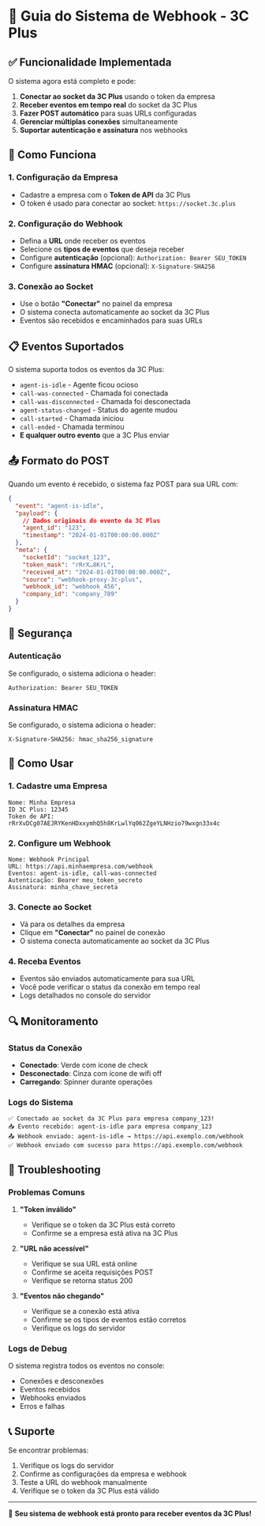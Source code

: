 # 🚀 Guia do Sistema de Webhook - 3C Plus

## ✅ Funcionalidade Implementada

O sistema agora está completo e pode:

1. **Conectar ao socket da 3C Plus** usando o token da empresa
2. **Receber eventos em tempo real** do socket da 3C Plus
3. **Fazer POST automático** para suas URLs configuradas
4. **Gerenciar múltiplas conexões** simultaneamente
5. **Suportar autenticação e assinatura** nos webhooks

## 🔧 Como Funciona

### 1. Configuração da Empresa
- Cadastre a empresa com o **Token de API** da 3C Plus
- O token é usado para conectar ao socket: `https://socket.3c.plus`

### 2. Configuração do Webhook
- Defina a **URL** onde receber os eventos
- Selecione os **tipos de eventos** que deseja receber
- Configure **autenticação** (opcional): `Authorization: Bearer SEU_TOKEN`
- Configure **assinatura HMAC** (opcional): `X-Signature-SHA256`

### 3. Conexão ao Socket
- Use o botão **"Conectar"** no painel da empresa
- O sistema conecta automaticamente ao socket da 3C Plus
- Eventos são recebidos e encaminhados para suas URLs

## 📋 Eventos Suportados

O sistema suporta todos os eventos da 3C Plus:

- `agent-is-idle` - Agente ficou ocioso
- `call-was-connected` - Chamada foi conectada
- `call-was-disconnected` - Chamada foi desconectada
- `agent-status-changed` - Status do agente mudou
- `call-started` - Chamada iniciou
- `call-ended` - Chamada terminou
- **E qualquer outro evento** que a 3C Plus enviar

## 📤 Formato do POST

Quando um evento é recebido, o sistema faz POST para sua URL com:

```json
{
  "event": "agent-is-idle",
  "payload": {
    // Dados originais do evento da 3C Plus
    "agent_id": "123",
    "timestamp": "2024-01-01T00:00:00.000Z"
  },
  "meta": {
    "socketId": "socket_123",
    "token_mask": "rRrX…8KrL",
    "received_at": "2024-01-01T00:00:00.000Z",
    "source": "webhook-proxy-3c-plus",
    "webhook_id": "webhook_456",
    "company_id": "company_789"
  }
}
```

## 🔐 Segurança

### Autenticação
Se configurado, o sistema adiciona o header:
```
Authorization: Bearer SEU_TOKEN
```

### Assinatura HMAC
Se configurado, o sistema adiciona o header:
```
X-Signature-SHA256: hmac_sha256_signature
```

## 🎯 Como Usar

### 1. Cadastre uma Empresa
```
Nome: Minha Empresa
ID 3C Plus: 12345
Token de API: rRrXvDCg07AEJRYKenHDxxymhQ5h8KrLwlYq062ZgeYLNHzio79wxgn33x4c
```

### 2. Configure um Webhook
```
Nome: Webhook Principal
URL: https://api.minhaempresa.com/webhook
Eventos: agent-is-idle, call-was-connected
Autenticação: Bearer meu_token_secreto
Assinatura: minha_chave_secreta
```

### 3. Conecte ao Socket
- Vá para os detalhes da empresa
- Clique em **"Conectar"** no painel de conexão
- O sistema conecta automaticamente ao socket da 3C Plus

### 4. Receba Eventos
- Eventos são enviados automaticamente para sua URL
- Você pode verificar o status da conexão em tempo real
- Logs detalhados no console do servidor

## 🔍 Monitoramento

### Status da Conexão
- **Conectado**: Verde com ícone de check
- **Desconectado**: Cinza com ícone de wifi off
- **Carregando**: Spinner durante operações

### Logs do Sistema
```
✅ Conectado ao socket da 3C Plus para empresa company_123!
📥 Evento recebido: agent-is-idle para empresa company_123
📤 Webhook enviado: agent-is-idle → https://api.exemplo.com/webhook
✅ Webhook enviado com sucesso para https://api.exemplo.com/webhook
```

## 🚨 Troubleshooting

### Problemas Comuns

1. **"Token inválido"**
   - Verifique se o token da 3C Plus está correto
   - Confirme se a empresa está ativa na 3C Plus

2. **"URL não acessível"**
   - Verifique se sua URL está online
   - Confirme se aceita requisições POST
   - Verifique se retorna status 200

3. **"Eventos não chegando"**
   - Verifique se a conexão está ativa
   - Confirme se os tipos de eventos estão corretos
   - Verifique os logs do servidor

### Logs de Debug
O sistema registra todos os eventos no console:
- Conexões e desconexões
- Eventos recebidos
- Webhooks enviados
- Erros e falhas

## 📞 Suporte

Se encontrar problemas:
1. Verifique os logs do servidor
2. Confirme as configurações da empresa e webhook
3. Teste a URL do webhook manualmente
4. Verifique se o token da 3C Plus está válido

---

🎉 **Seu sistema de webhook está pronto para receber eventos da 3C Plus!**

